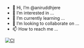 - 👋 Hi, I’m @aniruddhjere
- 👀 I’m interested in ...
- 🌱 I’m currently learning ...
- 💞️ I’m looking to collaborate on ...
- 📫 How to reach me ...

<!---
aniruddhjere/aniruddhjere is a ✨ special ✨ repository because its `README.md` (this file) appears on your GitHub profile.
You can click the Preview link to take a look at your changes.
--->
[![CI](https://github.com/aniruddhjere/aniruddhjere/actions/workflows/blank.yml/badge.svg)](https://github.com/aniruddhjere/aniruddhjere/actions/workflows/blank.yml)
